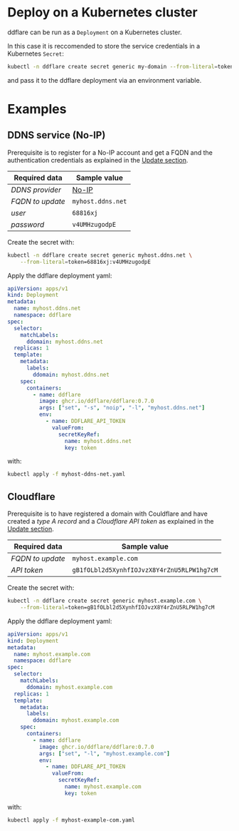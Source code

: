 # Deploy on a Kubernetes cluster

ddflare can be run as a `Deployment` on a Kubernetes cluster.

In this case it is reccomended to store the service credentials in a Kubernetes `Secret`:
```bash
kubectl -n ddflare create secret generic my-domain --from-literal=token=<SERVICE_CREDENTIALS>
```
and pass it to the ddflare deployment via an environment variable.

# Examples
## DDNS service (No-IP)
Prerequisite is to register for a No-IP account and get a FQDN and the authentication credentials as explained in the
[Update section](../ddflare-cli-update/#update-domain-name-via-ddns-services).

| Required data    | Sample value                  |
| ---------------- | ----------------------------- |
| _DDNS provider_  | [No-IP](https://www.noip.com/)|
| _FQDN to update_ | `myhost.ddns.net`             |
| _user_           | `68816xj`                     |
| _password_       | `v4UMHzugodpE`                |

Create the secret with:
```bash
kubectl -n ddflare create secret generic myhost.ddns.net \
    --from-literal=token=68816xj:v4UMHzugodpE
```

Apply the ddflare deployment yaml:

```yaml title="myhost-ddns-net.yaml"
apiVersion: apps/v1
kind: Deployment
metadata:
  name: myhost.ddns.net
  namespace: ddflare
spec:
  selector:
    matchLabels:
      ddomain: myhost.ddns.net
  replicas: 1
  template:
    metadata:
      labels:
        ddomain: myhost.ddns.net
    spec:
      containers:
        - name: ddflare
          image: ghcr.io/ddflare/ddflare:0.7.0
          args: ["set", "-s", "noip", "-l", "myhost.ddns.net"]
          env:
            - name: DDFLARE_API_TOKEN
              valueFrom:
                secretKeyRef:
                  name: myhost.ddns.net
                  key: token
```
with:
```bash
kubectl apply -f myhost-ddns-net.yaml
```

## Cloudflare
Prerequisite is to have registered a domain with Couldflare and have created a _type A record_ and a _Cloudflare API token_
as explained in the [Update section](../ddflare-cli-update/#update-domain-name-via-cloudflare).

| Required data    | Sample value |
| ---------------- | ------------ |
| _FQDN to update_ | `myhost.example.com`|
| _API token_      | `gB1fOLbl2d5XynhfIOJvzX8Y4rZnU5RLPW1hg7cM`|

Create the secret with:
```bash
kubectl -n ddflare create secret generic myhost.example.com \
    --from-literal=token=gB1fOLbl2d5XynhfIOJvzX8Y4rZnU5RLPW1hg7cM
```


Apply the ddflare deployment yaml:
```yaml title="myhost-example-com.yaml"
apiVersion: apps/v1
kind: Deployment
metadata:
  name: myhost.example.com
  namespace: ddflare
spec:
  selector:
    matchLabels:
      ddomain: myhost.example.com
  replicas: 1
  template:
    metadata:
      labels:
        ddomain: myhost.example.com
    spec:
      containers:
        - name: ddflare
          image: ghcr.io/ddflare/ddflare:0.7.0
          args: ["set", "-l", "myhost.example.com"]
          env:
            - name: DDFLARE_API_TOKEN
              valueFrom:
                secretKeyRef:
                  name: myhost.example.com
                  key: token
```
with:
```bash
kubectl apply -f myhost-example-com.yaml
```
